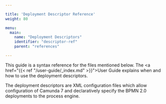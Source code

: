 ```yaml
---

title: 'Deployment Descriptor Reference'
weight: 80

menu:
  main:
    name: "Deployment Descriptors"
    identifier: "descriptor-ref"
    parent: "references"

---
```


This guide is a syntax reference for the files mentioned below. The <a href="{{< ref "/user-guide/_index.md" >}}">User Guide</a> explains when and how to use the deployment descriptors.

The deployment descriptors are XML configuration files which allow configuration of Camunda 7 and declaratively specify the BPMN 2.0 deployments to the process engine.
